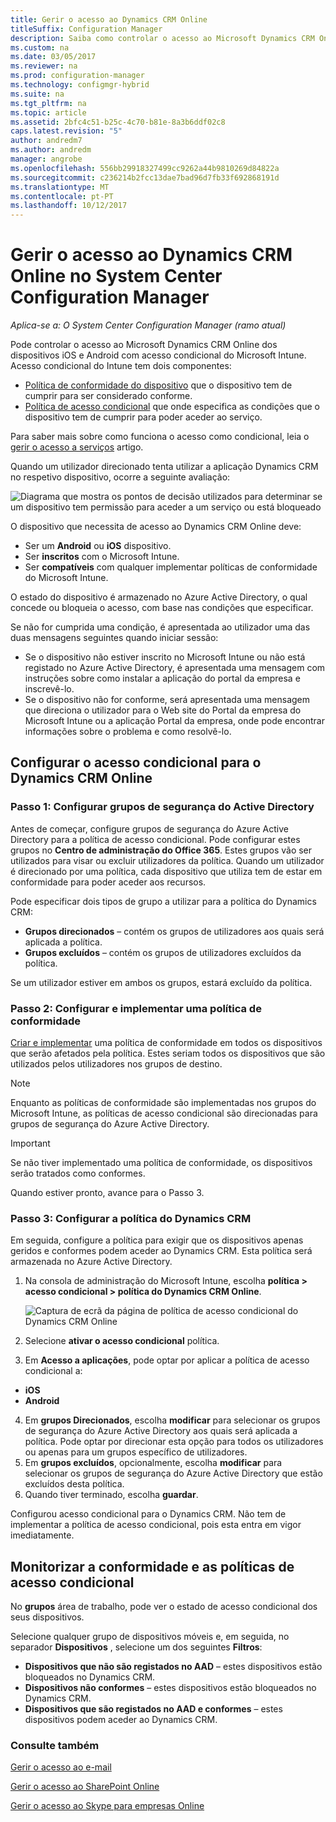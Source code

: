 ```yaml
---
title: Gerir o acesso ao Dynamics CRM Online
titleSuffix: Configuration Manager
description: Saiba como controlar o acesso ao Microsoft Dynamics CRM Online a partir de dispositivos iOS e Android com acesso condicional do Microsoft Intune.
ms.custom: na
ms.date: 03/05/2017
ms.reviewer: na
ms.prod: configuration-manager
ms.technology: configmgr-hybrid
ms.suite: na
ms.tgt_pltfrm: na
ms.topic: article
ms.assetid: 2bfc4c51-b25c-4c70-b81e-8a3b6ddf02c8
caps.latest.revision: "5"
author: andredm7
ms.author: andredm
manager: angrobe
ms.openlocfilehash: 556bb29918327499cc9262a44b9810269d84822a
ms.sourcegitcommit: c236214b2fcc13dae7bad96d7fb33f692868191d
ms.translationtype: MT
ms.contentlocale: pt-PT
ms.lasthandoff: 10/12/2017
---
```

# <a name="manage-dynamics-crm-online-access-in-system-center-configuration-manager"></a>Gerir o acesso ao Dynamics CRM Online no System Center Configuration Manager

*Aplica-se a: O System Center Configuration Manager (ramo atual)*

Pode controlar o acesso ao Microsoft Dynamics CRM Online dos dispositivos iOS e Android com acesso condicional do Microsoft Intune.  Acesso condicional do Intune tem dois componentes:
* [Política de conformidade do dispositivo](../../protect/deploy-use/device-compliance-policies.md) que o dispositivo tem de cumprir para ser considerado conforme.
* [Política de acesso condicional](../../protect/deploy-use/manage-access-to-services.md) que onde especifica as condições que o dispositivo tem de cumprir para poder aceder ao serviço.

Para saber mais sobre como funciona o acesso como condicional, leia o [gerir o acesso a serviços](../../protect/deploy-use/manage-access-to-services.md) artigo.


Quando um utilizador direcionado tenta utilizar a aplicação Dynamics CRM no respetivo dispositivo, ocorre a seguinte avaliação:

![Diagrama que mostra os pontos de decisão utilizados para determinar se um dispositivo tem permissão para aceder a um serviço ou está bloqueado](media/mdm-ca-dynamics-crm-flow-diagram.png)

O dispositivo que necessita de acesso ao Dynamics CRM Online deve:
* Ser um **Android** ou **iOS** dispositivo.
* Ser **inscritos** com o Microsoft Intune.
* Ser **compatíveis** com qualquer implementar políticas de conformidade do Microsoft Intune.

O estado do dispositivo é armazenado no Azure Active Directory, o qual concede ou bloqueia o acesso, com base nas condições que especificar.

Se não for cumprida uma condição, é apresentada ao utilizador uma das duas mensagens seguintes quando iniciar sessão:
* Se o dispositivo não estiver inscrito no Microsoft Intune ou não está registado no Azure Active Directory, é apresentada uma mensagem com instruções sobre como instalar a aplicação do portal da empresa e inscrevê-lo.
* Se o dispositivo não for conforme, será apresentada uma mensagem que direciona o utilizador para o Web site do Portal da empresa do Microsoft Intune ou a aplicação Portal da empresa, onde pode encontrar informações sobre o problema e como resolvê-lo.

## <a name="configure-conditional-access-for-dynamics-crm-online"></a>Configurar o acesso condicional para o Dynamics CRM Online  
### <a name="step-1-configure-active-directory-security-groups"></a>Passo 1: Configurar grupos de segurança do Active Directory

Antes de começar, configure grupos de segurança do Azure Active Directory para a política de acesso condicional. Pode configurar estes grupos no **Centro de administração do Office 365**. Estes grupos vão ser utilizados para visar ou excluir utilizadores da política. Quando um utilizador é direcionado por uma política, cada dispositivo que utiliza tem de estar em conformidade para poder aceder aos recursos.

Pode especificar dois tipos de grupo a utilizar para a política do Dynamics CRM:
* **Grupos direcionados** – contém os grupos de utilizadores aos quais será aplicada a política.
* **Grupos excluídos** – contém os grupos de utilizadores excluídos da política.

Se um utilizador estiver em ambos os grupos, estará excluído da política.

### <a name="step-2-configure-and-deploy-a-compliance-policy"></a>Passo 2: Configurar e implementar uma política de conformidade
[Criar e implementar](../../protect/deploy-use/device-compliance-policies.md) uma política de conformidade em todos os dispositivos que serão afetados pela política. Estes seriam todos os dispositivos que são utilizados pelos utilizadores nos grupos de destino.

> [!NOTE]
> Enquanto as políticas de conformidade são implementadas nos grupos do Microsoft Intune, as políticas de acesso condicional são direcionadas para grupos de segurança do Azure Active Directory.

> [!IMPORTANT]
> Se não tiver implementado uma política de conformidade, os dispositivos serão tratados como conformes.

Quando estiver pronto, avance para o Passo 3.
### <a name="step-3-configure-the-dynamics-crm-policy"></a>Passo 3: Configurar a política do Dynamics CRM
Em seguida, configure a política para exigir que os dispositivos apenas geridos e conformes podem aceder ao Dynamics CRM. Esta política será armazenada no Azure Active Directory.

1.  Na consola de administração do Microsoft Intune, escolha **política > acesso condicional > política do Dynamics CRM Online**.

     ![Captura de ecrã da página de política de acesso condicional do Dynamics CRM Online](media/mdm-ca-dynamics-crm-policy-configuration.png)

2.  Selecione **ativar o acesso condicional** política.
3.  Em **Acesso a aplicações**, pode optar por aplicar a política de acesso condicional a:
  * **iOS**
  * **Android**
4.  Em **grupos Direcionados**, escolha **modificar** para selecionar os grupos de segurança do Azure Active Directory aos quais será aplicada a política. Pode optar por direcionar esta opção para todos os utilizadores ou apenas para um grupos específico de utilizadores.
5.  Em **grupos excluídos**, opcionalmente, escolha **modificar** para selecionar os grupos de segurança do Azure Active Directory que estão excluídos desta política.
6.  Quando tiver terminado, escolha **guardar**.

Configurou acesso condicional para o Dynamics CRM. Não tem de implementar a política de acesso condicional, pois esta entra em vigor imediatamente.
##  <a name="monitor-the-compliance-and-conditional-access-policies"></a>Monitorizar a conformidade e as políticas de acesso condicional

No **grupos** área de trabalho, pode ver o estado de acesso condicional dos seus dispositivos.

Selecione qualquer grupo de dispositivos móveis e, em seguida, no separador **Dispositivos** , selecione um dos seguintes **Filtros**:
* **Dispositivos que não são registados no AAD** – estes dispositivos estão bloqueados no Dynamics CRM.
* **Dispositivos não conformes** – estes dispositivos estão bloqueados no Dynamics CRM.
* **Dispositivos que são registados no AAD e conformes** – estes dispositivos podem aceder ao Dynamics CRM.

###  <a name="see-also"></a>Consulte também
[Gerir o acesso ao e-mail](../../protect/deploy-use/manage-email-access.md)

[Gerir o acesso ao SharePoint Online](../../protect/deploy-use/manage-sharepoint-online-access.md)

[Gerir o acesso ao Skype para empresas Online](../../protect/deploy-use/manage-skype-for-business-online-access.md)
